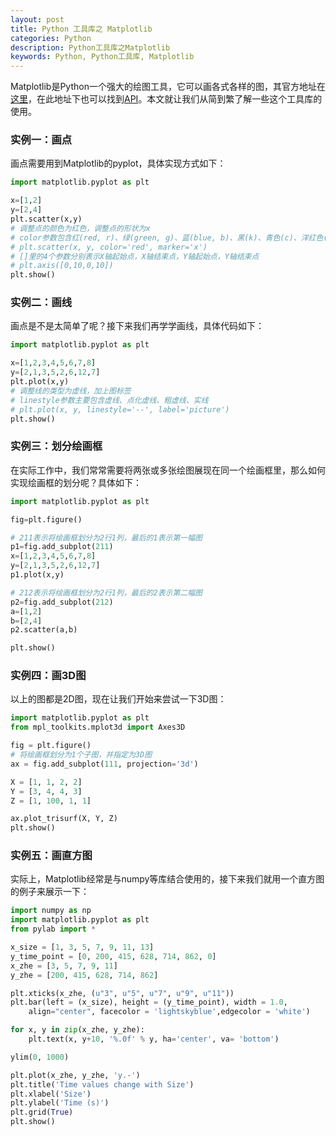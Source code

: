 ```yaml
---
layout: post
title: Python 工具库之 Matplotlib
categories: Python
description: Python工具库之Matplotlib
keywords: Python, Python工具库, Matplotlib
---
```


Matplotlib是Python一个强大的绘图工具，它可以画各式各样的图，其官方地址在[这里](http://matplotlib.org/index.html)，在此地址下也可以找到[API](http://matplotlib.org/api/)。本文就让我们从简到繁了解一些这个工具库的使用。

### 实例一：画点

画点需要用到Matplotlib的pyplot，具体实现方式如下：

```python
import matplotlib.pyplot as plt

x=[1,2]
y=[2,4]
plt.scatter(x,y)
# 调整点的颜色为红色，调整点的形状为x
# color参数包含红(red, r)、绿(green, g)、蓝(blue, b)、黑(k)、青色(c)、洋红色(m)、黄色(y)、白色(w)及其衍生色，还可以使用16进制数表示
# plt.scatter(x, y, color='red', marker='x')
# []里的4个参数分别表示X轴起始点，X轴结束点，Y轴起始点，Y轴结束点
# plt.axis([0,10,0,10])
plt.show()
```

### 实例二：画线

画点是不是太简单了呢？接下来我们再学学画线，具体代码如下：

```python
import matplotlib.pyplot as plt

x=[1,2,3,4,5,6,7,8]
y=[2,1,3,5,2,6,12,7]
plt.plot(x,y)
# 调整线的类型为虚线，加上图标签
# linestyle参数主要包含虚线、点化虚线、粗虚线、实线
# plt.plot(x, y, linestyle='--', label='picture')
plt.show()
```

### 实例三：划分绘画框

在实际工作中，我们常常需要将两张或多张绘图展现在同一个绘画框里，那么如何实现绘画框的划分呢？具体如下：

```python
import matplotlib.pyplot as plt

fig=plt.figure()

# 211表示将绘画框划分为2行1列，最后的1表示第一幅图
p1=fig.add_subplot(211)
x=[1,2,3,4,5,6,7,8]
y=[2,1,3,5,2,6,12,7]
p1.plot(x,y)

# 212表示将绘画框划分为2行1列，最后的2表示第二幅图
p2=fig.add_subplot(212)
a=[1,2]
b=[2,4]
p2.scatter(a,b)

plt.show()
```

### 实例四：画3D图

以上的图都是2D图，现在让我们开始来尝试一下3D图：

```python
import matplotlib.pyplot as plt
from mpl_toolkits.mplot3d import Axes3D

fig = plt.figure()
# 将绘画框划分为1个子图，并指定为3D图
ax = fig.add_subplot(111, projection='3d')

X = [1, 1, 2, 2]
Y = [3, 4, 4, 3]
Z = [1, 100, 1, 1]

ax.plot_trisurf(X, Y, Z)
plt.show()
```

### 实例五：画直方图

实际上，Matplotlib经常是与numpy等库结合使用的，接下来我们就用一个直方图的例子来展示一下：

```python
import numpy as np
import matplotlib.pyplot as plt
from pylab import *

x_size = [1, 3, 5, 7, 9, 11, 13]
y_time_point = [0, 200, 415, 628, 714, 862, 0]
x_zhe = [3, 5, 7, 9, 11]
y_zhe = [200, 415, 628, 714, 862]

plt.xticks(x_zhe, (u"3", u"5", u"7", u"9", u"11"))
plt.bar(left = (x_size), height = (y_time_point), width = 1.0,
	align="center", facecolor = 'lightskyblue',edgecolor = 'white')

for x, y in zip(x_zhe, y_zhe):
    plt.text(x, y+10, '%.0f' % y, ha='center', va= 'bottom')

ylim(0, 1000)

plt.plot(x_zhe, y_zhe, 'y.-')
plt.title('Time values change with Size')
plt.xlabel('Size')
plt.ylabel('Time (s)')
plt.grid(True)
plt.show()
```
